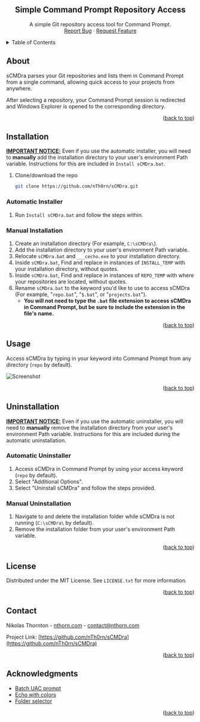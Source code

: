 
<a id="readme-top"></a>
<div align="center">
<h2 align="center">Simple Command Prompt Repository Access</h2>

  <p align="center">
    A simple Git repository access tool for Command Prompt.
    <br />
    <a href="https://github.com/nTh0rn/sCMDra/issues/new?labels=bug&template=bug-report---.md">Report Bug</a>
    ·
    <a href="https://github.com/nTh0rn/sCMDra/issues/new?labels=enhancement&template=feature-request---.md">Request Feature</a>
  </p>
</div>

<details>
  <summary>Table of Contents</summary>
  <ol>
    <li>
      <a href="#about">About</a>
    </li>
    <li>
      <a href="#installation">Installation</a>
      <ul>
        <li><a href="#automatic-installer">Automatic Installer</a></li>
      </ul>
      <ul>
        <li><a href="#manual-installation">Manual Installation</a></li>
      </ul>
    </li>
    <li><a href="#usage">Usage</a></li>
    <li>
      <a href="#uninstallation">Installation</a>
      <ul>
        <li><a href="#automatic-uninstaller">Automatic Unnstaller</a></li>
      </ul>
      <ul>
        <li><a href="#manual-uninstallation">Manual Unnstallation</a></li>
      </ul>
    </li>
    <li><a href="#license">License</a></li>
    <li><a href="#contact">Contact</a></li>
    <li><a href="#acknowledgments">Acknowledgments</a></li>
  </ol>
</details>



<!-- ABOUT -->
## About
sCMDra parses your Git repositories and lists them in Command Prompt from a single command, allowing quick access to your projects from anywhere.

After selecting a repository, your Command Prompt session is redirected and Windows Explorer is opened to the corresponding directory.

<p align="right">(<a href="#readme-top">back to top</a>)</p>



<!-- INSTALLATION -->
## Installation

**<ins>IMPORTANT NOTICE:</ins>**
Even if you use the automatic installer, you will need to **manually** add the installation directory to your user's environment Path variable. Instructions for this are included in `Install sCMDra.bat`.

1. Clone/download the repo
   ```sh
   git clone https://github.com/nTh0rn/sCMDra.git
   ```

### Automatic Installer
1. Run `Install sCMDra.bat` and follow the steps within.

### Manual Installation
1. Create an installation directory (For example, `C:\sCMDra\`).
2. Add the installation directory to your user's environment Path variable.
3. Relocate `sCMDra.bat` and `___cecho.exe` to your installation directory.
4. Inside `sCMDra.bat`, Find and replace in instances of `INSTALL_TEMP` with your installation directory, without quotes.
5. Inside `sCMDra.bat`, Find and replace in instances of `REPO_TEMP` with where your repositories are located, without quotes.
6. Rename `sCMDra.bat` to the keyword you'd like to use to access sCMDra (For example, "`repo.bat`", "`$.bat`", or "`projects.bat`").
   * **You will not need to type the `.bat` file extension to access sCMDra in Command Prompt, but be sure to include the extension in the file's name.**

<p align="right">(<a href="#readme-top">back to top</a>)</p>



<!-- USAGE -->
## Usage

Access sCMDra by typing in your keyword into Command Prompt from any directory (`repo` by default).

![Screenshot](https://nthorn.com/images/sCMDra/sCMDra.png)

<p align="right">(<a href="#readme-top">back to top</a>)</p>



<!-- UNINSTALLATION -->
## Uninstallation

**<ins>IMPORTANT NOTICE:</ins>**
Even if you use the automatic uninstaller, you will need to **manually** remove the installation directory from your user's environment Path variable. Instructions for this are included during the automatic uninstallation.

### Automatic Uninstaller
1. Access sCMDra in Command Prompt by using your access keyword (`repo` by default).
2. Select "Additional Options".
3. Select "Uninstall sCMDra" and follow the steps provided.

### Manual Uninstallation
1. Navigate to and delete the installation folder while sCMDra is not running (`C:\sCMDra\` by default).
2. Remove the installation folder from your user's environment Path variable.

<p align="right">(<a href="#readme-top">back to top</a>)</p>



<!-- LICENSE -->
## License

Distributed under the MIT License. See `LICENSE.txt` for more information.

<p align="right">(<a href="#readme-top">back to top</a>)</p>



<!-- CONTACT -->
## Contact

Nikolas Thornton - [nthorn.com](https://nthorn.com) - contact@nthorn.com

Project Link: [https://github.com/nTh0rn/sCMDra](https://github.com/nTh0rn/sCMDra)

<p align="right">(<a href="#readme-top">back to top</a>)</p>



<!-- ACKNOWLEDGMENTS -->
## Acknowledgments

* [Batch UAC prompt](https://stackoverflow.com/a/10052222/4689611)
* [Echo with colors](https://www.codeproject.com/Articles/17033/Add-Colors-to-Batch-Files)
* [Folder selector](https://stackoverflow.com/a/15885133/4689611)

<p align="right">(<a href="#readme-top">back to top</a>)</p>